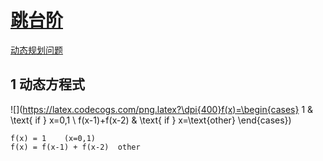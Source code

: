 # [跳台阶](https://www.nowcoder.com/practice/8c82a5b80378478f9484d87d1c5f12a4)
[动态规划问题]()

## 1 动态方程式

![](https://latex.codecogs.com/png.latex?\dpi{400}f(x)=\begin{cases}
1 & \text{ if } x=0,1 \\
f(x-1)+f(x-2) & \text{ if } x=\text{other} 
\end{cases})


```formula
f(x) = 1    (x=0,1)
f(x) = f(x-1) + f(x-2)  other
```
